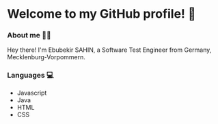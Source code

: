 # Welcome to my GitHub profile! 👋

### About me 👨‍💻
Hey there! I'm Ebubekir SAHIN, a Software Test Engineer from Germany, Mecklenburg-Vorpommern.

### Languages 💻
- Javascript
- Java
- HTML
- CSS
<!-- ### Current projects 🗃️
- [Twitch Adblock](https://github.com/cleanlock/VideoAdBlockForTwitch)
### Buy me a coffee ☕
- [PayPal](https://paypal.me/sahinebubekir) -->
